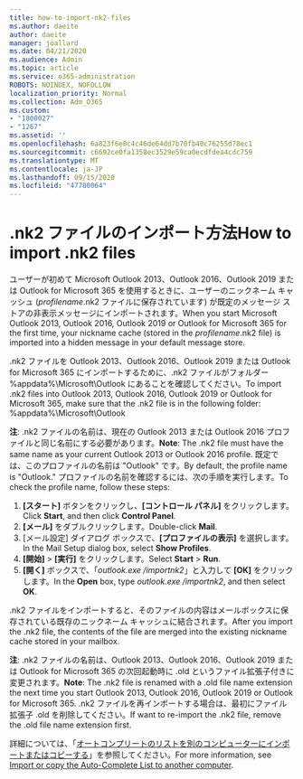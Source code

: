 ```yaml
---
title: how-to-import-nk2-files
ms.author: daeite
author: daeite
manager: joallard
ms.date: 04/21/2020
ms.audience: Admin
ms.topic: article
ms.service: o365-administration
ROBOTS: NOINDEX, NOFOLLOW
localization_priority: Normal
ms.collection: Adm_O365
ms.custom:
- "1800027"
- "1267"
ms.assetid: ''
ms.openlocfilehash: 6a823f6e0c4c46de64dd7b70fb40c76255d78ec1
ms.sourcegitcommit: c6692ce0fa1358ec3529e59ca0ecdfdea4cdc759
ms.translationtype: MT
ms.contentlocale: ja-JP
ms.lasthandoff: 09/15/2020
ms.locfileid: "47780064"
---
```

# <a name="how-to-import-nk2-files"></a><span data-ttu-id="22c16-102">.nk2 ファイルのインポート方法</span><span class="sxs-lookup"><span data-stu-id="22c16-102">How to import .nk2 files</span></span> 

<span data-ttu-id="22c16-103">ユーザーが初めて Microsoft Outlook 2013、Outlook 2016、Outlook 2019 または Outlook for Microsoft 365 を使用するときに、ユーザーのニックネーム キャッシュ (*profilename*.nk2 ファイルに保存されています) が既定のメッセージ ストアの非表示メッセージにインポートされます。</span><span class="sxs-lookup"><span data-stu-id="22c16-103">When you start Microsoft Outlook 2013, Outlook 2016, Outlook 2019 or Outlook for Microsoft 365 for the first time, your nickname cache (stored in the *profilename*.nk2 file) is imported into a hidden message in your default message store.</span></span>

<span data-ttu-id="22c16-104">.nk2 ファイルを Outlook 2013、Outlook 2016、Outlook 2019 または Outlook for Microsoft 365 にインポートするために、.nk2 ファイルがフォルダー %appdata%\Microsoft\Outlook にあることを確認してください。</span><span class="sxs-lookup"><span data-stu-id="22c16-104">To import .nk2 files into Outlook 2013, Outlook 2016, Outlook 2019 or Outlook for Microsoft 365, make sure that the .nk2 file is in the following folder: %appdata%\Microsoft\Outlook</span></span>

<span data-ttu-id="22c16-105">**注**: .nk2 ファイルの名前は、現在の Outlook 2013 または Outlook 2016 プロファイルと同じ名前にする必要があります。</span><span class="sxs-lookup"><span data-stu-id="22c16-105">**Note**: The .nk2 file must have the same name as your current Outlook 2013 or Outlook 2016 profile.</span></span> <span data-ttu-id="22c16-106">既定では、このプロファイルの名前は "Outlook" です。</span><span class="sxs-lookup"><span data-stu-id="22c16-106">By default, the profile name is "Outlook."</span></span> <span data-ttu-id="22c16-107">プロファイルの名前を確認するには、次の手順を実行します。</span><span class="sxs-lookup"><span data-stu-id="22c16-107">To check the profile name, follow these steps:</span></span> 
1. <span data-ttu-id="22c16-108">**[スタート]** ボタンをクリックし、**[コントロール パネル]** をクリックします。</span><span class="sxs-lookup"><span data-stu-id="22c16-108">Click **Start**, and then click **Control Panel**.</span></span>
2. <span data-ttu-id="22c16-109">**[メール]** をダブルクリックします。</span><span class="sxs-lookup"><span data-stu-id="22c16-109">Double-click **Mail**.</span></span>
3. <span data-ttu-id="22c16-110">[メール設定] ダイアログ ボックスで、**[プロファイルの表示]** を選択します。</span><span class="sxs-lookup"><span data-stu-id="22c16-110">In the Mail Setup dialog box, select **Show Profiles**.</span></span>
4. <span data-ttu-id="22c16-111">**[開始]** > **[実行]** をクリックします。</span><span class="sxs-lookup"><span data-stu-id="22c16-111">Select **Start** > **Run**.</span></span>
5. <span data-ttu-id="22c16-112">**[開く]** ボックスで、「*outlook.exe /importnk2*」と入力して **[OK]** をクリックします。</span><span class="sxs-lookup"><span data-stu-id="22c16-112">In the **Open** box, type *outlook.exe /importnk2*, and then select **OK**.</span></span> 

<span data-ttu-id="22c16-113">.nk2 ファイルをインポートすると、そのファイルの内容はメールボックスに保存されている既存のニックネーム キャッシュに結合されます。</span><span class="sxs-lookup"><span data-stu-id="22c16-113">After you import the .nk2 file, the contents of the file are merged into the existing nickname cache stored in your mailbox.</span></span>

<span data-ttu-id="22c16-114">**注**: .nk2 ファイルの名前は、Outlook 2013、Outlook 2016、Outlook 2019 または Outlook for Microsoft 365 の次回起動時に .old というファイル拡張子付きに変更されます。</span><span class="sxs-lookup"><span data-stu-id="22c16-114">**Note**: The .nk2 file is renamed with a .old file name extension the next time you start Outlook 2013, Outlook 2016, Outlook 2019 or Outlook for Microsoft 365.</span></span> <span data-ttu-id="22c16-115">.nk2 ファイルを再インポートする場合は、最初にファイル拡張子 .old を削除してください。</span><span class="sxs-lookup"><span data-stu-id="22c16-115">If want to re-import the .nk2 file, remove the .old file name extension first.</span></span>

<span data-ttu-id="22c16-116">詳細については、「[オートコンプリートのリストを別のコンピューターにインポートまたはコピーする](https://support.microsoft.com/help/2806550/how-to-import-nk2-files-into-outlook%)」を参照してください。</span><span class="sxs-lookup"><span data-stu-id="22c16-116">For more information, see [Import or copy the Auto-Complete List to another computer](https://support.microsoft.com/help/2806550/how-to-import-nk2-files-into-outlook%).</span></span>